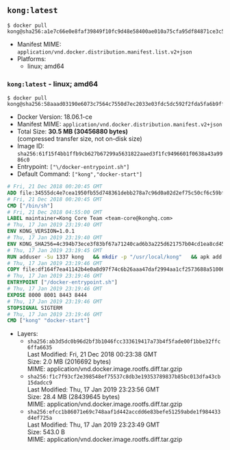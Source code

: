 ## `kong:latest`

```console
$ docker pull kong@sha256:a1e7c66e0e8faf39849f10fc9d48e58400ae010a75cfa95df84871ce3c50f5da
```

-	Manifest MIME: `application/vnd.docker.distribution.manifest.list.v2+json`
-	Platforms:
	-	linux; amd64

### `kong:latest` - linux; amd64

```console
$ docker pull kong@sha256:58aaad03190e6073c7564c7550d7ec2033e03fdc5dc592f2fda5fa6b9ff1941a
```

-	Docker Version: 18.06.1-ce
-	Manifest MIME: `application/vnd.docker.distribution.manifest.v2+json`
-	Total Size: **30.5 MB (30456880 bytes)**  
	(compressed transfer size, not on-disk size)
-	Image ID: `sha256:61f15f4bb1ffb9cb627b67299a5631822aaed3f1fc9496601f0638a43a9986c0`
-	Entrypoint: `["\/docker-entrypoint.sh"]`
-	Default Command: `["kong","docker-start"]`

```dockerfile
# Fri, 21 Dec 2018 00:20:45 GMT
ADD file:34555dc4e7cea1950fb55d748361debb278a7c96d0a02d2ef75c50cf6c59bfe7 in / 
# Fri, 21 Dec 2018 00:20:45 GMT
CMD ["/bin/sh"]
# Fri, 21 Dec 2018 04:55:00 GMT
LABEL maintainer=Kong Core Team <team-core@konghq.com>
# Thu, 17 Jan 2019 23:19:40 GMT
ENV KONG_VERSION=1.0.1
# Thu, 17 Jan 2019 23:19:40 GMT
ENV KONG_SHA256=4c394b73ece3f83bf67a71240cad6b3a225d621757b04cd1ea8cd45aa8469813
# Thu, 17 Jan 2019 23:19:45 GMT
RUN adduser -Su 1337 kong 	&& mkdir -p "/usr/local/kong" 	&& apk add --no-cache --virtual .build-deps wget tar ca-certificates 	&& apk add --no-cache libgcc openssl pcre perl tzdata curl libcap su-exec 	&& wget -O kong.tar.gz "https://bintray.com/kong/kong-community-edition-alpine-tar/download_file?file_path=kong-community-edition-$KONG_VERSION.apk.tar.gz" 	&& echo "$KONG_SHA256 *kong.tar.gz" | sha256sum -c - 	&& tar -xzf kong.tar.gz -C /tmp 	&& rm -f kong.tar.gz 	&& cp -R /tmp/usr / 	&& rm -rf /tmp/usr 	&& cp -R /tmp/etc / 	&& rm -rf /tmp/etc 	&& apk del .build-deps
# Thu, 17 Jan 2019 23:19:46 GMT
COPY file:df164f7ea41142b4e0a8d97f74c6b26aaa47daf2994aa1cf2573688a51006eee in /docker-entrypoint.sh 
# Thu, 17 Jan 2019 23:19:46 GMT
ENTRYPOINT ["/docker-entrypoint.sh"]
# Thu, 17 Jan 2019 23:19:46 GMT
EXPOSE 8000 8001 8443 8444
# Thu, 17 Jan 2019 23:19:46 GMT
STOPSIGNAL SIGTERM
# Thu, 17 Jan 2019 23:19:46 GMT
CMD ["kong" "docker-start"]
```

-	Layers:
	-	`sha256:ab3d5dc0b96d2bf3b1046fcc333619417a73b4f5fade00f1bbe32ffc6ffa6635`  
		Last Modified: Fri, 21 Dec 2018 00:23:38 GMT  
		Size: 2.0 MB (2016692 bytes)  
		MIME: application/vnd.docker.image.rootfs.diff.tar.gzip
	-	`sha256:f1c7f93cf2e398548ef75537c8db3e19353789837b85bc013dfa43cb15dadcc9`  
		Last Modified: Thu, 17 Jan 2019 23:23:56 GMT  
		Size: 28.4 MB (28439645 bytes)  
		MIME: application/vnd.docker.image.rootfs.diff.tar.gzip
	-	`sha256:efcc1b86071e69c748aaf1d442accdd6e83befe51259abde1f984433d4ef725a`  
		Last Modified: Thu, 17 Jan 2019 23:23:49 GMT  
		Size: 543.0 B  
		MIME: application/vnd.docker.image.rootfs.diff.tar.gzip
